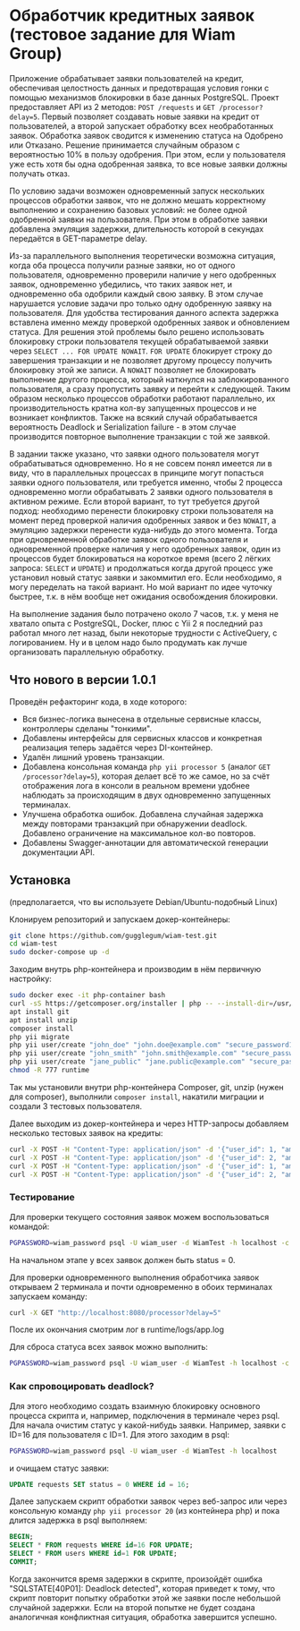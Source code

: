 # Обработчик кредитных заявок (тестовое задание для Wiam Group)

Приложение обрабатывает заявки пользователей на кредит, обеспечивая целостность данных и предотвращая условия гонки с помощью механизмов блокировки в базе данных PostgreSQL. Проект предоставляет API из 2 методов: `POST /requests` и `GET /processor?delay=5`. Первый позволяет создавать новые заявки на кредит от пользователей, а второй запускает обработку всех необработанных заявок. Обработка заявок сводится к изменению статуса на Одобрено или Отказано. Решение принимается случайным образом с вероятностью 10% в пользу одобрения. При этом, если у пользователя уже есть хотя бы одна одобренная заявка, то все новые заявки должны получать отказ.

По условию задачи возможен одновременный запуск нескольких процессов обработки заявок, что не должно мешать корректному выполнению и сохранению базовых условий: не более одной одобренной заявки на пользователя. При этом в обработке заявки добавлена эмуляция задержки, длительность которой в секундах передаётся в GET-параметре delay.

Из-за параллельного выполнения теоретически возможна ситуация, когда оба процесса получили разные заявки, но от одного пользователя, одновременно проверили наличие у него одобренных заявок, одновременно убедились, что таких заявок нет, и одновременно оба одобрили каждый свою заявку. В этом случае нарушается условие задачи про только одну одобренную заявку на пользователя. Для удобства тестирования данного аспекта задержка вставлена именно между проверкой одобренных заявок и обновлением статуса. Для решения этой проблемы было решено использовать блокировку строки пользователя текущей обрабатываемой заявки через `SELECT ... FOR UPDATE NOWAIT`. `FOR UPDATE` блокирует строку до завершения транзакции и не позволяет другому процессу получить блокировку этой же записи. А `NOWAIT` позволяет не блокировать выполнение другого процесса, который наткнулся на заблокированного пользователя, а сразу пропустить заявку и перейти к следующей. Таким образом несколько процессов обработки работают параллельно, их производительность кратна кол-ву запущенных процессов и не возникает конфликтов. Также на всякий случай обрабатывается вероятность Deadlock и Serialization failure - в этом случае производится повторное выполнение транзакции с той же заявкой.

В задании также указано, что заявки одного пользователя могут обрабатываться одновременно. Но я не совсем понял имеется ли в виду, что в параллельных процессах в принципе могут попасться заявки одного пользователя, или требуется именно, чтобы 2 процесса одновременно могли обрабатывать 2 заявки одного пользователя в активном режиме. Если второй вариант, то тут требуется другой подход: необходимо перенести блокировку строки пользователя на момент перед проверкой наличия одобренных заявок и без `NOWAIT`, а эмуляцию задержки перенести куда-нибудь до этого момента. Тогда при одновременной обработке заявок одного пользователя и одновременной проверке наличия у него одобренных заявок, один из процессов будет блокироваться на короткое время (всего 2 лёгких запроса: `SELECT` и `UPDATE`) и продолжаться когда другой процесс уже установил новый статус заявки и закоммитил его. Если необходимо, я могу переделать на такой вариант. Но мой вариант по идее чуточку быстрее, т.к. в нём вообще нет ожидания освобождения блокировки. 

На выполнение задания было потрачено около 7 часов, т.к. у меня не хватало опыта с PostgreSQL, Docker, плюс с Yii 2 я последний раз работал много лет назад, были некоторые трудности с ActiveQuery, с логированием. Ну и в целом надо было продумать как лучше организовать параллельную обработку.

## Что нового в версии 1.0.1

Проведён рефакторинг кода, в ходе которого:

* Вся бизнес-логика вынесена в отдельные сервисные классы, контроллеры сделаны "тонкими".
* Добавлены интерфейсы для сервисных классов и конкретная реализация теперь задаётся через DI-контейнер.
* Удалён лишний уровень транзакции.
* Добавлена консольная команда `php yii processor 5` (аналог `GET /processor?delay=5`), которая делает всё то же самое, но за счёт отображения лога в консоли в реальном времени удобнее наблюдать за происходящим в двух одновременно запущенных терминалах.
* Улучшена обработка ошибок. Добавлена случайная задержка между повторами транзакций при обнаружении deadlock. Добавлено ограничение на максимальное кол-во повторов.
* Добавлены Swagger-аннотации для автоматической генерации документации API.

## Установка

(предполагается, что вы используете Debian/Ubuntu-подобный Linux)

Клонируем репозиторий и запускаем докер-контейнеры:

```bash
git clone https://github.com/gugglegum/wiam-test.git
cd wiam-test
sudo docker-compose up -d
```

Заходим внутрь php-контейнера и производим в нём первичную настройку:

```bash
sudo docker exec -it php-container bash
curl -sS https://getcomposer.org/installer | php -- --install-dir=/usr/local/bin --filename=composer
apt install git
apt install unzip
composer install
php yii migrate
php yii user/create "john_doe" "john.doe@example.com" "secure_password123"
php yii user/create "john_smith" "john.smith@example.com" "secure_password321"
php yii user/create "jane_public" "jane.public@example.com" "secure_password312"
chmod -R 777 runtime
```

Так мы установили внутри php-контейнера Composer, git, unzip (нужен для composer), выполнили `composer install`, накатили миграции и создали 3 тестовых пользователя.

Далее выходим из докер-контейнера и через HTTP-запросы добавляем несколько тестовых заявок на кредиты:

```bash
curl -X POST -H "Content-Type: application/json" -d '{"user_id": 1, "amount": 3000, "term": 30}' http://localhost:8080/request
curl -X POST -H "Content-Type: application/json" -d '{"user_id": 2, "amount": 5000, "term": 60}' http://localhost:8080/request
curl -X POST -H "Content-Type: application/json" -d '{"user_id": 1, "amount": 4000, "term": 90}' http://localhost:8080/request
curl -X POST -H "Content-Type: application/json" -d '{"user_id": 2, "amount": 2000, "term": 45}' http://localhost:8080/request
```

### Тестирование

Для проверки текущего состояния заявок можем воспользоваться командой:
```bash
PGPASSWORD=wiam_password psql -U wiam_user -d WiamTest -h localhost -c "SELECT * FROM requests"
```

На начальном этапе у всех заявок должен быть status = 0.

Для проверки одновременного выполнения обработчика заявок открываем 2 терминала и почти одновременно в обоих терминалах запускаем команду:

```bash
curl -X GET "http://localhost:8080/processor?delay=5"
```
После их окончания смотрим лог в runtime/logs/app.log

Для сброса статуса всех заявок можно выполнить:
```bash
PGPASSWORD=wiam_password psql -U wiam_user -d WiamTest -h localhost -c "UPDATE requests SET status = 0"
```

### Как спровоцировать deadlock?

Для этого необходимо создать взаимную блокировку основного процесса скрипта и, например, подключения в терминале через psql. Для начала очистим статус у какой-нибудь заявки. Например, заявки с ID=16 для пользователя с ID=1. Для этого заходим в psql:

```bash
PGPASSWORD=wiam_password psql -U wiam_user -d WiamTest -h localhost
```
и очищаем статус заявки:
```sql
UPDATE requests SET status = 0 WHERE id = 16;
```
Далее запускаем скрипт обработки заявок через веб-запрос или через консольную команду `php yii processor 20` (из контейнера php) и пока длится задержка в psql выполняем:

```sql
BEGIN;
SELECT * FROM requests WHERE id=16 FOR UPDATE;
SELECT * FROM users WHERE id=1 FOR UPDATE;
COMMIT;
```
Когда закончится время задержки в скрипте, произойдёт ошибка "SQLSTATE[40P01]: Deadlock detected", которая приведет к тому, что скрипт повторит попытку обработки этой же заявки после небольшой случайной задержки. Если на второй попытке не будет создана аналогичная конфликтная ситуация, обработка завершится успешно.

